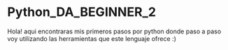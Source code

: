 # Python_DA_BEGINNER_2
Hola! aqui encontraras mis primeros pasos por python donde paso a paso voy utilizando las herramientas que este lenguaje ofrece :)
